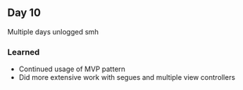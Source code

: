 ## Day 10

Multiple days unlogged smh

### Learned
- Continued usage of MVP pattern
- Did more extensive work with segues and multiple view controllers
